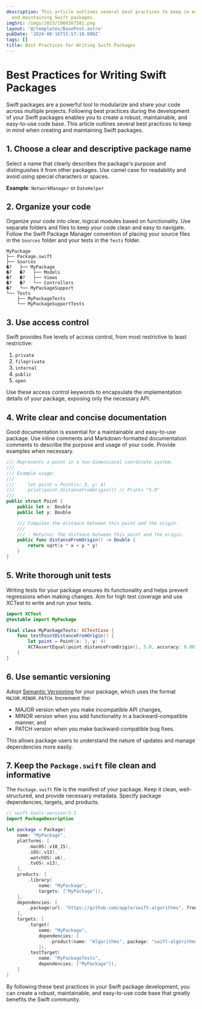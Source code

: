 ```yaml
---
description: This article outlines several best practices to keep in mind when creating
  and maintaining Swift packages.
imgSrc: /imgs/2023/1900267581.png
layout: '@/templates/BasePost.astro'
pubDate: '2024-08-16T15:57:18.000Z'
tags: []
title: Best Practices for Writing Swift Packages
---
```


# Best Practices for Writing Swift Packages

Swift packages are a powerful tool to modularize and share your code across multiple projects. Following best practices during the development of your Swift packages enables you to create a robust, maintainable, and easy-to-use code base. This article outlines several best practices to keep in mind when creating and maintaining Swift packages.

## 1. Choose a clear and descriptive package name

Select a name that clearly describes the package's purpose and distinguishes it from other packages. Use camel case for readability and avoid using special characters or spaces.

**Example**: `NetworkManager` or `DateHelper`

## 2. Organize your code

Organize your code into clear, logical modules based on functionality. Use separate folders and files to keep your code clean and easy to navigate. Follow the Swift Package Manager convention of placing your source files in the `Sources` folder and your tests in the `Tests` folder.

```
MyPackage
├── Package.swift
├── Sources
�?   ├── MyPackage
�?   �?   ├── Models
�?   �?   ├── Views
�?   �?   └── Controllers
�?   └── MyPackageSupport
└── Tests
    ├── MyPackageTests
    └── MyPackageSupportTests
```

## 3. Use access control

Swift provides five levels of access control, from most restrictive to least restrictive:

1. `private`
2. `fileprivate`
3. `internal`
4. `public`
5. `open`

Use these access control keywords to encapsulate the implementation details of your package, exposing only the necessary API.

## 4. Write clear and concise documentation

Good documentation is essential for a maintainable and easy-to-use package. Use inline comments and Markdown-formatted documentation comments to describe the purpose and usage of your code. Provide examples when necessary.

```swift
/// Represents a point in a two-dimensional coordinate system.
///
/// Example usage:
///
///     let point = Point(x: 3, y: 4)
///     print(point.distanceFromOrigin()) // Prints "5.0"
///
public struct Point {
    public let x: Double
    public let y: Double

    /// Computes the distance between this point and the origin.
    ///
    /// - Returns: The distance between this point and the origin.
    public func distanceFromOrigin() -> Double {
        return sqrt(x * x + y * y)
    }
}
```

## 5. Write thorough unit tests

Writing tests for your package ensures its functionality and helps prevent regressions when making changes. Aim for high test coverage and use XCTest to write and run your tests.

```swift
import XCTest
@testable import MyPackage

final class MyPackageTests: XCTestCase {
    func testPointDistanceFromOrigin() {
        let point = Point(x: 3, y: 4)
        XCTAssertEqual(point.distanceFromOrigin(), 5.0, accuracy: 0.001)
    }
}
```

## 6. Use semantic versioning

Adopt [Semantic Versioning](https://semver.org/) for your package, which uses the format `MAJOR.MINOR.PATCH`. Increment the:

- MAJOR version when you make incompatible API changes,
- MINOR version when you add functionality in a backward-compatible manner, and
- PATCH version when you make backward-compatible bug fixes.

This allows package users to understand the nature of updates and manage dependencies more easily.

## 7. Keep the `Package.swift` file clean and informative

The `Package.swift` file is the manifest of your package. Keep it clean, well-structured, and provide necessary metadata. Specify package dependencies, targets, and products.

```swift
// swift-tools-version:5.5
import PackageDescription

let package = Package(
    name: "MyPackage",
    platforms: [
        .macOS(.v10_15),
        .iOS(.v13),
        .watchOS(.v6),
        .tvOS(.v13),
    ],
    products: [
        .library(
            name: "MyPackage",
            targets: ["MyPackage"]),
    ],
    dependencies: [
        .package(url: "https://github.com/apple/swift-algorithms", from: "0.3.0"),
    ],
    targets: [
        .target(
            name: "MyPackage",
            dependencies: [
                .product(name: "Algorithms", package: "swift-algorithms"),
            ]),
        .testTarget(
            name: "MyPackageTests",
            dependencies: ["MyPackage"]),
    ]
)
```

By following these best practices in your Swift package development, you can create a robust, maintainable, and easy-to-use code base that greatly benefits the Swift community.